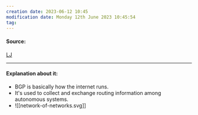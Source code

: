 ```yaml
---
creation date: 2023-06-12 10:45
modification date: Monday 12th June 2023 10:45:54
tag: 
---
```


#### Source:
[LJ](https://linuxjourney.com/lesson/bgp-border-gateway-protocol)

--------------------------------------

#### Explanation about it:

* BGP is basically how the internet runs.
* It's used to collect and exchange routing information among autonomous systems.
* ![[network-of-networks.svg]]
